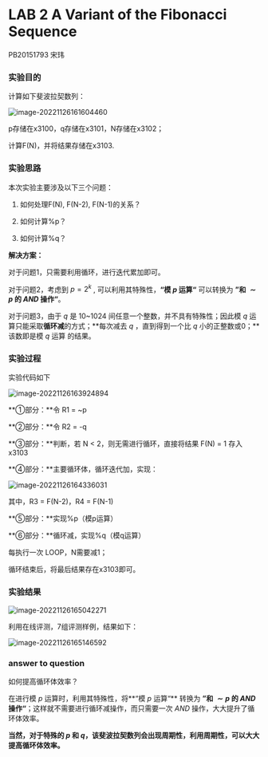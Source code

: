 # LAB 2 A Variant of the Fibonacci Sequence

PB20151793 宋玮

### 实验目的

计算如下斐波拉契数列：

![image-20221126161604460](C:\Users\宋玮\AppData\Roaming\Typora\typora-user-images\image-20221126161604460.png)

p存储在x3100，q存储在x3101，N存储在x3102；

计算F(N)，并将结果存储在x3103.



### 实验思路

本次实验主要涉及以下三个问题：

1. 如何处理F(N), F(N-2), F(N-1)的关系？

2. 如何计算%p？
3. 如何计算%q？

**解决方案：**

对于问题1，只需要利用循环，进行迭代累加即可。

对于问题2，考虑到 $p=2^k$ , 可以利用其特殊性，**“模 $p$ 运算“** 可以转换为 **”和 $\sim p$ 的 $AND$ 操作“**。

对于问题3，由于 $q$ 是 10~1024 间任意一个整数，并不具有特殊性；因此模 $q$ 运算只能采取**循环减**的方式；**每次减去 $q$ ，直到得到一个比 $q$ 小的正整数或0；**该数即是模 $q$ 运算 的结果。



### 实验过程

实验代码如下

![image-20221126163924894](C:\Users\宋玮\AppData\Roaming\Typora\typora-user-images\image-20221126163924894.png)

**①部分：**令 R1 = ~p

**②部分：**令 R2 = -q

**③部分：**判断，若 N < 2，则无需进行循环，直接将结果 F(N) = 1 存入x3103

**④部分：**主要循环体，循环迭代加，实现：

![image-20221126164336031](C:\Users\宋玮\AppData\Roaming\Typora\typora-user-images\image-20221126164336031.png)

其中，R3 = F(N-2)，R4 = F(N-1)

**⑤部分：**实现%p（模p运算）

**⑥部分：**循环减，实现%q（模q运算）



每执行一次 LOOP，N需要减1；

循环结束后，将最后结果存在x3103即可。



### 实验结果

![image-20221126165042271](C:\Users\宋玮\AppData\Roaming\Typora\typora-user-images\image-20221126165042271.png)



利用在线评测，7组评测样例，结果如下：

![image-20221126165146592](C:\Users\宋玮\AppData\Roaming\Typora\typora-user-images\image-20221126165146592.png)



### answer to question

如何提高循环体效率？

在进行模 $p$ 运算时，利用其特殊性，将**“模 $p$ 运算“** 转换为 **”和 $\sim p$ 的 $AND$ 操作“**；这样就不需要进行循环减操作，而只需要一次 $AND$ 操作，大大提升了循环体效率。

**当然，对于特殊的 $p$ 和 $q$，该斐波拉契数列会出现周期性，利用周期性，可以大大提高循环体效率。**